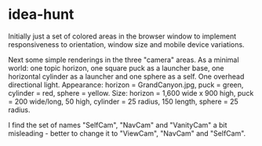 # idea-hunt

Initially just a set of colored areas in the browser window to implement responsiveness to orientation, window size and mobile device variations.

Next some simple renderings in the three "camera" areas. As a minimal world: one topic horizon, one square puck as a launcher base, one horizontal cylinder as a launcher and one sphere as a self. One overhead directional light.
Appearance: horizon = GrandCanyon.jpg, puck = green, cylinder = red, sphere = yellow.
Size: horizon = 1,600 wide x 900 high, puck = 200 wide/long, 50 high, cylinder = 25 radius, 150 length, sphere = 25 radius.

I find the set of names "SelfCam", "NavCam" and "VanityCam" a bit misleading - better to change it to "ViewCam", "NavCam" and "SelfCam".
